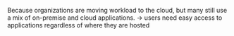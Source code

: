 Because organizations are moving workload to the cloud, but many still use a mix of on-premise and cloud applications. $\rightarrow$ users need easy access to applications regardless of where they are hosted 